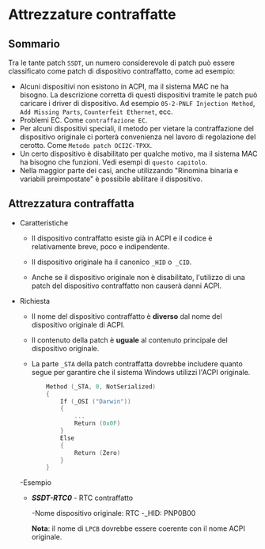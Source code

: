 # Attrezzature contraffatte

## Sommario

Tra le tante patch `SSDT`, un numero considerevole di patch può essere classificato come patch di dispositivo contraffatto, come ad esempio:

- Alcuni dispositivi non esistono in ACPI, ma il sistema MAC ne ha bisogno. La descrizione corretta di questi dispositivi tramite le patch può caricare i driver di dispositivo. Ad esempio `05-2-PNLF Injection Method`, `Add Missing Parts`, `Counterfeit Ethernet`, ecc.
- Problemi EC. Come `contraffazione EC`.
- Per alcuni dispositivi speciali, il metodo per vietare la contraffazione del dispositivo originale ci porterà convenienza nel lavoro di regolazione del cerotto. Come `Metodo patch OCI2C-TPXX`.
- Un certo dispositivo è disabilitato per qualche motivo, ma il sistema MAC ha bisogno che funzioni. Vedi esempi di `questo capitolo`.
- Nella maggior parte dei casi, anche utilizzando "Rinomina binaria e variabili preimpostate" è possibile abilitare il dispositivo.

## Attrezzatura contraffatta

- Caratteristiche
  
  - Il dispositivo contraffatto esiste già in ACPI e il codice è relativamente breve, poco e indipendente.
  
  - Il dispositivo originale ha il canonico `_HID` o` _CID`.
  - Anche se il dispositivo originale non è disabilitato, l'utilizzo di una patch del dispositivo contraffatto non causerà danni ACPI.
  
- Richiesta

  - Il nome del dispositivo contraffatto è **diverso** dal nome del dispositivo originale di ACPI.

  - Il contenuto della patch è **uguale** al contenuto principale del dispositivo originale.

  - La parte `_STA` della patch contraffatta dovrebbe includere quanto segue per garantire che il sistema Windows utilizzi l'ACPI originale.

    ```Swift
        Method (_STA, 0, NotSerialized)
        {
            If (_OSI ("Darwin"))
            {
                ...
                Return (0x0F)
            }
            Else
            {
                Return (Zero)
            }
        }
    ```
  
  -Esempio
     - ***SSDT-RTC0*** - RTC contraffatto

       -Nome dispositivo originale: RTC
       -_HID: PNP0B00

       **Nota**: il nome di `LPCB` dovrebbe essere coerente con il nome ACPI originale.

